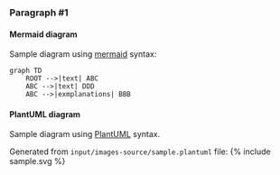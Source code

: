 [//]: # (This is sample page #1 REPLACE_ME: Replace or remove according to your needs)
### Paragraph #1 

#### Mermaid diagram
Sample diagram using [mermaid](https://mermaid.js.org/) syntax:


```mermaid
graph TD
    ROOT -->|text| ABC
    ABC -->|text| DDD
    ABC -->|exmplanations| BBB
```

#### PlantUML diagram
Sample diagram using [PlantUML](https://plantuml.com/) syntax.

Generated from `input/images-source/sample.plantuml` file:
{% include sample.svg %}

